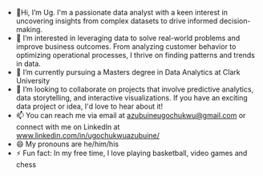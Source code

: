 - 👋Hi, I’m Ug. I'm a passionate data analyst with a keen interest in uncovering insights from complex datasets to drive informed decision-making.
- 👀 I’m interested in leveraging data to solve real-world problems and improve business outcomes. From analyzing customer behavior to optimizing operational processes, I thrive on finding patterns and trends in data.
- 🌱 I’m currently pursuing a Masters degree in Data Analytics at Clark University
- 💞️ I’m looking to collaborate on projects that involve predictive analytics, data storytelling, and interactive visualizations. If you have an exciting data project or idea, I'd love to hear about it!
- 📫  You can reach me via email at azubuineugochukwu@gmail.com or connect with me on LinkedIn at www.linkedin.com/in/ugochukwuazubuine/
- 😄 My pronouns are he/him/his
- ⚡ Fun fact: In my free time, I love playing basketball, video games and chess

<!---
ugxls/ugxls is a ✨ special ✨ repository because its `README.md` (this file) appears on your GitHub profile.
You can click the Preview link to take a look at your changes.
--->
